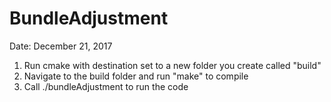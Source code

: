 # BundleAdjustment

Date: December 21, 2017

1. Run cmake with destination set to a new folder you create called "build"
2. Navigate to the build folder and run "make" to compile
3. Call ./bundleAdjustment to run the code
